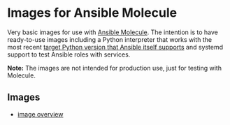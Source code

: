 # Images for Ansible Molecule

Very basic images for use with [Ansible Molecule][molecule]. The intention is
to have ready-to-use images including a Python interpreter that works with the
most recent [target Python version that Ansible itself supports][ansible-core
support matrix] and systemd support to test Ansible roles with services.

**Note:** The images are not intended for production use, just for testing with
Molecule.

## Images

- [image overview](https://github.com/orgs/idiv-biodiversity/packages?repo_name=ansible-molecule-images)


[ansible-core support matrix]: https://docs.ansible.com/ansible-core/devel/reference_appendices/release_and_maintenance.html#ansible-core-support-matrix
[molecule]: https://ansible.readthedocs.io/projects/molecule/
